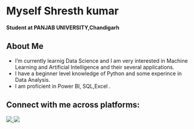 # Myself Shresth kumar

**Student  at PANJAB UNIVERSITY,Chandigarh**

## About Me

- I’m currently learnig Data Science and I am very interested in Machine Learning and Artificial Intelligence and their several applications. 
- I have a beginner level knowledge of Python and some experince in Data Analysis.
- I am proficient in Power BI, SQL,Excel . 

## Connect with me across platforms:

<a href="www.linkedin.com/in/shresth-kumar-214195216">
  <img src="https://img.shields.io/badge/Connect-%230A66C2?style=for-the-badge&logo=linkedin&link=https%3A%2F%2Fwww.linkedin.com%2Fin%2Frohit-kumar-choudhary-68900522b%2F" />
</a>
<a href="https://x.com/Shresth33599700">
  <img src="https://img.shields.io/badge/Follow-%23000000?style=for-the-badge&logo=x&link=https%3A%2F%2Ftwitter.com%2Frohitspeaks1" />
</a>
<br />
<br />
